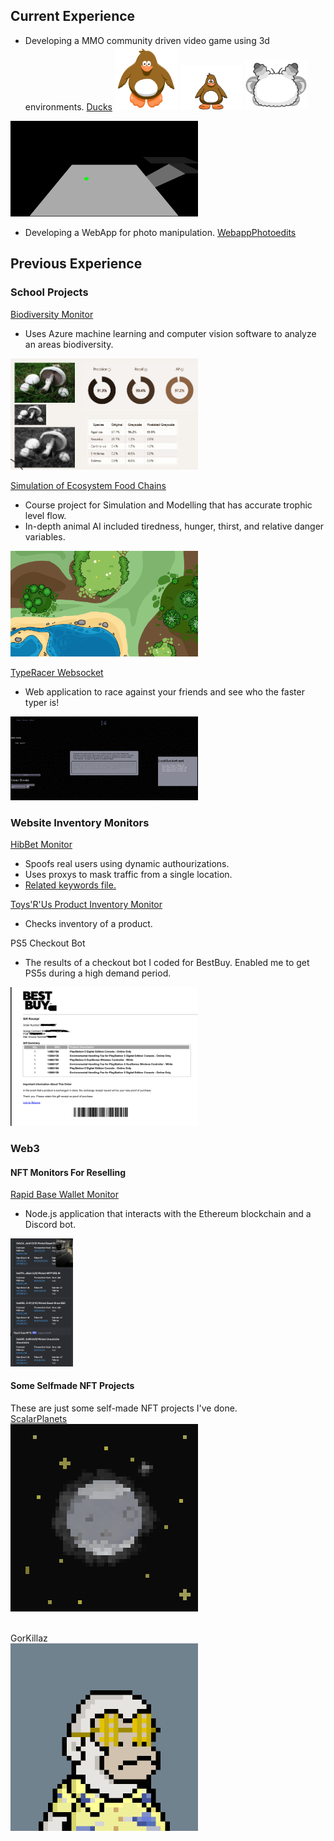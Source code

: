 ## Current Experience
- Developing a MMO community driven video game using 3d environments.
[Ducks](https://github.com/ClaytonWas/Ducks)
<img src="./duck3dmodel.png" alt="Duck 3D Model" width="100"/> <img src="./duckplayercard.png" alt="Duck Player Card" width="100"/> <img src="./mothplayercard.png" alt="Pet Player Card" width="100"/>
<img src="./3dlevelsetup.png" alt="3D Test Environment" width="300"/>

- Developing a WebApp for photo manipulation.
[WebappPhotoedits](https://github.com/ClaytonWas/WebappPhotoedits)

## Previous Experience
### School Projects
[Biodiversity Monitor](https://github.com/ClaytonWas/AI_Powered_Biodiversity_Monitoring_System)
- Uses Azure machine learning and computer vision software to analyze an areas biodiversity.
<img src="./mushroomidentification.jpg" alt="Mushroom Identification" width="300"/>


[Simulation of Ecosystem Food Chains](https://github.com/ClaytonWas/Simulation-of-Ecosystem-Food-Chains)
- Course project for Simulation and Modelling that has accurate trophic level flow.
- In-depth animal AI included tiredness, hunger, thirst, and relative danger variables.
<img src="./simulationterrain.png" alt="Simulation Terrain" width="300"/>

[TypeRacer Websocket](https://github.com/ClaytonWas/TypeRacer-Websocket)
- Web application to race against your friends and see who the faster typer is!
<img src="./typeracer.png" alt="Typeracer" width="300"/>

### Website Inventory Monitors
[HibBet Monitor](./hibbetttest.js)
- Spoofs real users using dynamic authourizations.
- Uses proxys to mask traffic from a single location.
- [Related keywords file.](./keywords.json)

[Toys'R'Us Product Inventory Monitor](./toysrusStockCheck.js)
- Checks inventory of a product.

PS5 Checkout Bot
- The results of a checkout bot I coded for BestBuy. Enabled me to get PS5s during a high demand period.
<img src="./ps5checkouts.png" alt="PS5 Checkouts" width="300"/>


### Web3
#### NFT Monitors For Reselling

[Rapid Base Wallet Monitor](./rapid-base-walletwatcher.js)
- Node.js application that interacts with the Ethereum blockchain and a Discord bot.
<img src="./discordNFTMonitor.png" alt="Discord NFT Monitor" width="100"/>

#### Some Selfmade NFT Projects
These are just some self-made NFT projects I've done. <br >
[ScalarPlanets](https://solscan.io/collection/1af61b23a0889f43a3256a5573a9d38c0532beb24f63628acd14a9bde71318e0) <br >
<img src="./scalar0.png" alt="Scalar0" width="300"/>

<br >
GorKillaz <br >
<img src="./Gorkillaz.gif" alt="Gorkillaz GIF" width="300"/>
